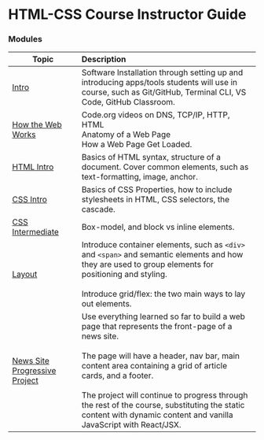 # HTML-CSS Course Instructor Guide

### Modules

Topic | Description
-------|:-
[Intro](intro-module.md) | Software Installation through setting up and introducing apps/tools students will use in course, such as Git/GitHub, Terminal CLI, VS Code, GitHub Classroom.
[How the Web Works](how-the-web-works-module.md) | Code.org videos on DNS, TCP/IP, HTTP, HTML<br/>Anatomy of  a Web Page<br/>How a Web Page Get Loaded.
[HTML Intro](html-intro-module.md) | Basics of HTML syntax, structure of a document. Cover common elements, such as text-formatting, image, anchor.
[CSS Intro](css-intro-module.md) | Basics of CSS Properties, how to include stylesheets in HTML, CSS selectors, the cascade.
[CSS Intermediate](css-intermediate-module.md) | Box-model, and block vs inline elements.
[Layout](layout-module.md) | Introduce container elements, such as `<div>` and `<span>` and semantic elements and how they are used to group elements for positioning and styling. <br/><br/>Introduce grid/flex: the two main ways to lay out elements.
[News Site Progressive Project](news-site-project.md) | Use everything learned so far to build a web page that represents the front-page of a news site. <br/><br/>The page will have a header, nav bar, main content area containing a grid of article cards, and a footer. <br/><br/>The project will continue to progress through the rest of the course, substituting the static content with dynamic content and vanilla JavaScript with React/JSX.



